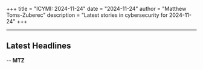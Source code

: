 +++
title = "ICYMI: 2024-11-24"
date = "2024-11-24"
author = "Matthew Toms-Zuberec"
description = "Latest stories in cybersecurity for 2024-11-24"
+++

---------------------------------------------------------------------------
## Latest Headlines
**-- MTZ**